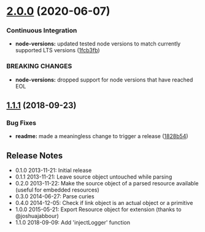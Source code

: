 # [2.0.0](https://github.com/traverson/halfred/compare/v1.1.1...v2.0.0) (2020-06-07)


### Continuous Integration

* **node-versions:** updated tested node versions to match currently supported LTS versions ([1fcb3fb](https://github.com/traverson/halfred/commit/1fcb3fb12c915f6b420ec9eb090cc30634c80737))


### BREAKING CHANGES

* **node-versions:** dropped support for node versions that have reached EOL

## [1.1.1](https://github.com/traverson/halfred/compare/v1.1.0...v1.1.1) (2018-09-23)


### Bug Fixes

* **readme:** made a meaningless change to trigger a release ([1828b54](https://github.com/traverson/halfred/commit/1828b54))

Release Notes
-------------
* 0.1.0 2013-11-21: Initial release
* 0.1.1 2013-11-21: Leave source object untouched while parsing
* 0.2.0 2013-11-22: Make the source object of a parsed resource available (useful for embedded resources)
* 0.3.0 2014-06-27: Parse curies
* 0.4.0 2014-12-05: Check if link object is an actual object or a primitive
* 1.0.0 2015-05-21: Export Resource object for extension (thanks to @joshuajabbour)
* 1.1.0 2018-09-09: Add 'injectLogger' function
